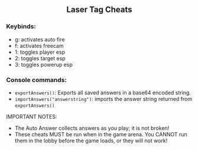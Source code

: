 <h2 align="center">Laser Tag Cheats</h2>
<h3>Keybinds:</h3>
<ul><li>g: activates auto fire</li><li>f: activates freecam</li><li>1: toggles player esp</li><li>2: toggles target esp</li><li>3: toggles powerup esp</li></ul>
<h3>Console commands:</h3>
<ul><li><code>exportAnswers()</code>: Exports all saved answers in a base64 encoded string.</li><li><code>importAnswers("answerstring")</code>: imports the answer string returned from <code>exportAnswers()</code></li></ul>
<div>IMPORTANT NOTES: <ul><li>The Auto Answer collects answers as you play; it is not broken!</li><li>These cheats MUST be run when in the game arena. You CANNOT run them in the lobby before the game loads, or they will not work!</li></ul></div>
